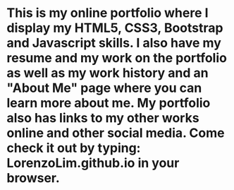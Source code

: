 # This is my online portfolio where I display my HTML5, CSS3, Bootstrap and Javascript skills. I also have my resume and my work on the portfolio as well as my work history and an "About Me" page where you can learn more about me. My portfolio also has links to my other works online and other social media. Come check it out by typing: LorenzoLim.github.io in your browser.
